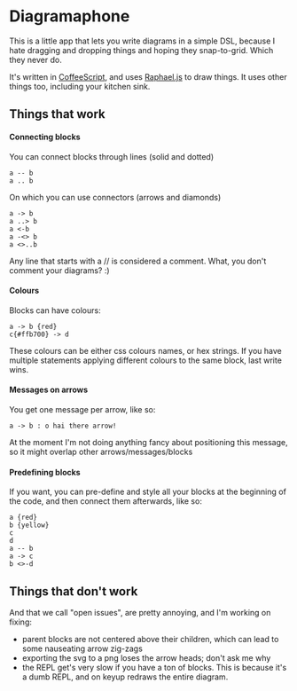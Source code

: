 # Diagramaphone

This is a little app that lets you write diagrams in a simple DSL, because I hate dragging and dropping things and hoping they snap-to-grid. Which they never do.

It's written in [CoffeeScript](http://jashkenas.github.com/coffee-script/), and uses [Raphael.js](http://raphaeljs.com/) to draw things. It uses other things too, including your kitchen sink.

## Things that work

#### Connecting blocks

You can connect blocks through lines (solid and dotted)
```
a -- b
a .. b
```

On which you can use connectors (arrows and diamonds)

```
a -> b
a ..> b
a <-b
a -<> b
a <>..b
```

Any line that starts with a // is considered a comment. What, you don't comment your diagrams? :)

#### Colours
Blocks can have colours: 

```
a -> b {red}
c{#ffb700} -> d
```
These colours can be either css colours names, or hex strings. If you have multiple statements applying different colours to the same block, last write wins.

#### Messages on arrows
You get one message per arrow, like so:
```
a -> b : o hai there arrow!
```

At the moment I'm not doing anything fancy about positioning this message, so it might overlap other arrows/messages/blocks

#### Predefining blocks
If you want, you can pre-define and style all your blocks at the beginning of the code, and then connect them afterwards, like so:

```
a {red}
b {yellow}
c
d
a -- b
a -> c
b <>-d
```

## Things that don't work
And that we call "open issues", are pretty annoying, and I'm working on fixing:

* parent blocks are not centered above their children, which can lead to some nauseating arrow zig-zags
* exporting the svg to a png loses the arrow heads; don't ask me why
* the REPL get's very slow if you have a ton of blocks. This is because it's a dumb REPL, and on keyup redraws the entire diagram.


